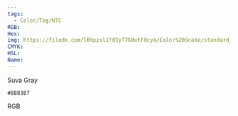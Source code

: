 ```yaml
---
tags:
  - Color/Tag/NTC
RGB:
Hex:
img: https://filedn.com/l0hpzxl1f01yT7GHxtF8cyk/Color%20Snake/standard_csv_to_svg/888387.svg
CMYK:
HSL:
Name:
---
```

Suva Gray
```palette
#888387
```
RGB
